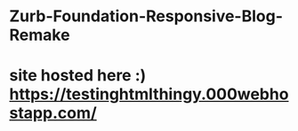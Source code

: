 # Zurb-Foundation-Responsive-Blog-Remake

# site hosted here :) https://testinghtmlthingy.000webhostapp.com/
